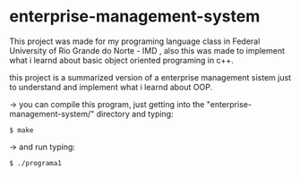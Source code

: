 # enterprise-management-system

This project was made for my programing language class in Federal University of Rio Grande do Norte - IMD , also this was made to implement what i learnd about basic object oriented programing in c++.

this project is a summarized version of a enterprise management sistem just to understand and implement what i learnd about OOP.

-> you can compile this program, just getting into the "enterprise-management-system/" directory and typing:
    
    $ make

-> and run typing:

    $ ./programa1
